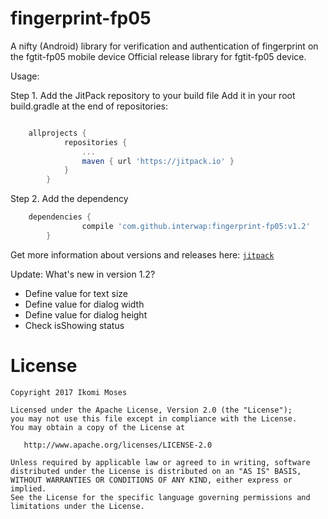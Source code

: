 # fingerprint-fp05
A nifty (Android) library for verification and authentication of fingerprint on the fgtit-fp05 mobile device
Official release library for fgtit-fp05 device.

Usage:

Step 1. Add the JitPack repository to your build file
Add it in your root build.gradle at the end of repositories:

```gradle

    allprojects {
    		repositories {
    			...
    			maven { url 'https://jitpack.io' }
    		}
    	}

 ```

Step 2. Add the dependency
```gradle
    dependencies {
    	        compile 'com.github.interwap:fingerprint-fp05:v1.2'
    	}
 ```

Get more information about versions and releases here: [`jitpack`](https://jitpack.io/#interwap/fingerprint-fp05/v1.2)

Update: What's new in version 1.2?

- Define value for text size
- Define value for dialog width
- Define value for dialog height
- Check isShowing status


License
=======

    Copyright 2017 Ikomi Moses

    Licensed under the Apache License, Version 2.0 (the "License");
    you may not use this file except in compliance with the License.
    You may obtain a copy of the License at

       http://www.apache.org/licenses/LICENSE-2.0

    Unless required by applicable law or agreed to in writing, software
    distributed under the License is distributed on an "AS IS" BASIS,
    WITHOUT WARRANTIES OR CONDITIONS OF ANY KIND, either express or implied.
    See the License for the specific language governing permissions and
    limitations under the License.
